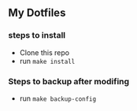 ## My Dotfiles

### steps to install

- Clone this repo
- run `make install`

### Steps to backup after modifing

- run `make backup-config`
